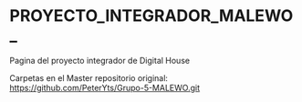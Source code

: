# PROYECTO_INTEGRADOR_MALEWO_
Pagina del proyecto integrador de Digital House

Carpetas en el Master
repositorio original: https://github.com/PeterYts/Grupo-5-MALEWO.git
